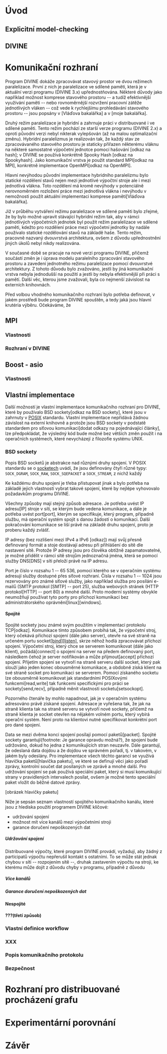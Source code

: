 # Úvod

## Explicitní model-checking

## DIVINE



# Komunikační rozhraní

Program DIVINE dokáže zpracovávat stavový prostor ve dvou režimech paralelizace. První z nich je paralelizace ve sdílené paměti, která je v aktuální verzi programu (DIVINE 3.x) upřednostňována. Některé důvody jako například možnost komprese stavového prostoru -- a tudíž efektivnější využívání paměti -- nebo rovnoměrnější rozvržení pracovní zátěže jednotlivých vláken -- což vede k rychlejšímu prohledávání stavového prostoru -- jsou popsány v [Vláďova bakalářka] a v [moje bakalářka].

Druhý režim paralelizace je hybridní a zahrnuje práci v distribuované i ve sdílené paměti. Tento režim pochází ze starší verze programu (DIVINE 2.x) a oproti původní verzi nebyl nikterak vylepšován (až na malou optimalizační změnu). Hybridní paralelizmus je realizován tak, že každý stav ze zpracovávaného stavového prostoru je staticky přiřazen některému vláknu na některé samostatné výpočetní jednotce pomocí hašování [odkaz na hash]; v DIVINE se používá konkrétně Spooky Hash [odkaz na Spookyhash]. Jako komunikační vrstva je použit standard MPI[odkaz na MPI], konkrétně implementace OpenMPI[odkaz na OpenMPI].

Hlavní nevýhodou původní implementace hybridního paralelizmu bylo statické rozdělení stavů nejen mezi jednotlivé výpočtní stroje ale i mezi jednotlivá vlákna. Toto rozdělení má kromě nevýhody v potenciálně nerovnoměrném rozložení práce mezi jednotlivá vlákna i nevýhodu v nemožnosti použít aktuální implementaci komprese paměti[Vláďova bakalářka].

Již v průběhu vytváření režimu paralelizace ve sdílené paměti bylo zřejmé, že by bylo možné upravit stávající hybridní režim tak, aby v rámci jednotlivých výpočetních jednotek byl použit režim paralelizace ve sdílené paměti, kdežto pro rozdělení práce mezi výpočetní jednotky by nadále používalo statické rozdělování stavů na základě haše. Tento režim, pracovně nazvaný dvouvrstvá architektura, ovšem z důvodu upřednostnění jiných úkolů nebyl nikdy realizována.

V současné době se pracuje na nové verzi programu DIVINE, přičemž součástí změn je i úprava modelu paralelního zpracování stavového prostoru a zavedení jednotného režimu paralelizace pomocí dvouvrstvé architektury. Z tohoto důvodu bylo zvažováno, jestli by jiná komunikační vrstva nebyla jednodušší na použití a jestli by nebyla efektivnější při práci s pamětí. Další věc, kterou jsme zvažovali, byla co nejmenší závislost na externích knihovnách.

Před volbou vhodného komunikačního rozhraní bylo potřeba definovat, v jakém prostředí bude program DIVINE spouštěn, a tedy jaká jsou hlavní krutéria výběru. Očekáváme, že

## MPI

### Vlastnosti

### Rozhraní v DIVINE

## Boost - asio

### Vlastnosti

## Vlastní implementace

Další možností je vlastní implementace komunikačního rozhraní pro DIVINE, které by používalo BSD sockety[odkaz na BSD sockety], které jsou v zahrnuty v [POSIX](http://pubs.opengroup.org/onlinepubs/9699919799/functions/contents.html) standardu. Vlastní implementace nepřidává žádnou závislost na externí knihovně a protože jsou BSD sockety v podstatě standardem pro síťovou komunikaci[dodat odkazy na pojednávající články], lze předpokládat, že výsledný kód bude možné bez větších změn použít i na operačních systémech, které nevycházejí z filozofie systému UNIX.

### BSD sockety

Popis BSD socketů je abstrakce nad různými druhy spojení. V POSIX standardu se o [socketech](http://pubs.opengroup.org/onlinepubs/9699919799/functions/V2_chap02.html#tag_15_10_06) uvádí, že jsou definovány čtyři různé typy: `SOCK_DGRAM`, `SOCK_RAW`, `SOCK_SQEPACKET` a `SOCK_STREAM`, z nichž každý 

Ke každému druhu spojení je třeba přistupovat jinak a bylo potřeba na základě jejich vlastností vybrat takové spojení, které by nejlépe vyhovovalo požadavkům programu DIVINE.

Všechny způsoby mají stejný způsob adresace. Je potřeba uvést IP adresu[IP] stroje v síti, se kterým bude vedena komunikace, a dále je potřeba uvést port[port], kterým se specifikuje, který program, případně službu, má operační systém spojit s danou žádostí o komunikaci. Další pokračování komunikace se liší právě na základě druhu spojení, proto je proberu každý zvlášť.

IP adresy (bez rozlišení mezi IPv4 a IPv6 [odkaz]) mají svůj přesně definovaný formát a stoje dostávají adresu při přihlášení do sítě dle nastavení sítě. Protože IP adresy jsou pro člověka obtížně zapamatovatelné, je možné přidělit v rámci sítě strojům jednoznačná jména, která se pomocí služby DNS[DNS] v síti přeloží právě na IP adresu.

Port je číslo v rozsahu 1 -- 65 536, pomocí kterého se v operačním systému adresují služby dostupné přes síťové rozhraní. Čísla v rozsahu 1 -- 1024 jsou rezervovány pro známé síťové služby, jako například služba pro posílání e-mailů (SMTP protokol [SMTP] -- port 25), služba webových stránek (HTTP protokol[HTTP] -- port 80) a mnohé další. Proto moderní systémy obvykle neumožňují používat tyto porty pro příchozí komunikaci bez administrátorského oprávnění[linux][windows].

#### Spojité

Spojité sockety jsou známé svým použitím v implementaci protokolu TCP[odkaz]. Komunikace tímto způsobem probíhá tak, že výpočetní stroj, který očekává příchozí spojení (dále jako server), otevře na své straně na určeném portu socket[[bind]](http://linux.die.net/man/2/bind)[[listen]](http://linux.die.net/man/2/listen), skrze něhož hodlá zpracovávat příchozí spojení. Výpočetní stroj, který chce se serverem komunikovat (dále jako klient), požádá[connect] o spojení na server na předem definovaný port, následkem čehož je server notifikován a může přijmout[accept] příchozí spojení. Přijetím spojení se vytvoří na straně serveru další socket, který pak slouží jako jeden konec obousměrné komunikace, a obdobně získá klient na své straně socket pro komunikaci se serverem. Pomocí získaného socketu lze obousměrně komunikovat jak standardními POSIXovými funkcemi[read,write] tak funkcemi specifickými pro práci se sockety[send,recv], případně měnit vlastnosti socketu[setsockopt].

Pozorného čtenáře by mohlo napadnout, jak je v operačním systému adresováno právě získané spojení. Adresace je vyřešena tak, že jak na straně klienta tak na straně serveru se vytvoří nové sockety, přičemž na straně klienta je socket otevřen na nějakém volném portu, který vybírá operační systém. Není proto na klientovi nutné specifikovat konkrétní port pro dané spojení.

Data se mezi dvěma konci spojení posílají pomocí paketů[packet]. Spojité sockety garantují{footnote: Je garance opravdu možná?}, že spojení bude udržováno, dokud ho jedna z komunikujících stran neuzavře. Dále garantují, že odeslaná data dojdou a že dojdou ve správném pořadí, tj. v takovém, v jakém byly odeslány. Pro implementace všech těchto garancí se využívá hlavička paketů[hlavička paketu], ve které se definují věci jako pořadí zprávy, kontrolní součet dat posílaných ve zprávě a mnohé další. Pro udržování spojení se pak používá speciální paket, který si musí komunikující strany v pravidlených intervalech posílat, ovšem je možné tento speciální paket vložit do běžné datové zprávy.

[obrázek hlavičky paketu]

Níže je sepsán seznam vlastností spojitého komunikačního kanálu, které jsou z hlediska použití programem DIVINE klíčové:

*   udržování spojení
*   možnost mít více kanálů mezi výpočetními stroji
*   garance doručení nepoškozených dat

##### Udržování spojení

Distribuované výpočty, které program DIVINE provádí, vyžadují, aby žádný z participatů výpočtu nepřerušil kontakt s ostatními. To se může stát jednak chybou v síti -- rozpojením sítě --, druhak zastavením výpočtu na stroji, ke kterému může dojít z důvodu chyby v programu, případně z důvodu

##### Více kanálů


##### Garance doručení nepoškozených dat



#### Nespojité



#### ???(třetí způsob)


### Vlastní definice workflow

### XXX

### Popis komunikačního protokolu


### Bezpečnost

# Rozhraní pro distribuované procházení grafu



# Experimentární porovnání

# Závěr
